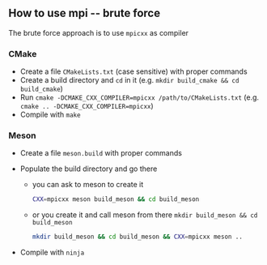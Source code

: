 ## How to use mpi -- brute force

The brute force approach is to use `mpicxx` as compiler

### CMake

- Create a file `CMakeLists.txt` (case sensitive) with proper commands
- Create a build directory and `cd` in it (e.g. `mkdir build_cmake && cd build_cmake`)
- Run `cmake -DCMAKE_CXX_COMPILER=mpicxx /path/to/CMakeLists.txt` (e.g. `cmake .. -DCMAKE_CXX_COMPILER=mpicxx`) 
- Compile with `make`

### Meson

- Create a file `meson.build` with proper commands

- Populate the build directory and go there

  - you can ask to meson to create it 

    ```bash
    CXX=mpicxx meson build_meson && cd build_meson
    ```

  - or you create it and call meson from there `mkdir build_meson && cd build_meson`

    ```bash
    mkdir build_meson && cd build_meson && CXX=mpicxx meson ..
    ```

- Compile with `ninja`

